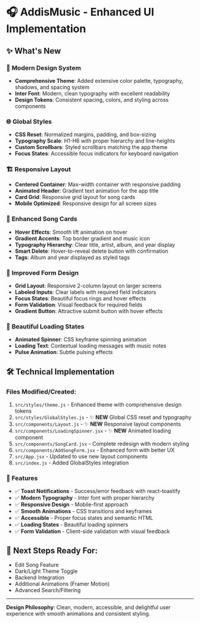 # 🎧 AddisMusic - Enhanced UI Implementation

## ✨ What's New

### 🎨 **Modern Design System**
- **Comprehensive Theme**: Added extensive color palette, typography, shadows, and spacing system
- **Inter Font**: Modern, clean typography with excellent readability
- **Design Tokens**: Consistent spacing, colors, and styling across components

### 🌐 **Global Styles**
- **CSS Reset**: Normalized margins, padding, and box-sizing
- **Typography Scale**: H1-H6 with proper hierarchy and line-heights  
- **Custom Scrollbars**: Styled scrollbars matching the app theme
- **Focus States**: Accessible focus indicators for keyboard navigation

### 🏗️ **Responsive Layout**
- **Centered Container**: Max-width container with responsive padding
- **Animated Header**: Gradient text animation for the app title
- **Card Grid**: Responsive grid layout for song cards
- **Mobile Optimized**: Responsive design for all screen sizes

### 🎵 **Enhanced Song Cards**
- **Hover Effects**: Smooth lift animation on hover
- **Gradient Accents**: Top border gradient and music icon
- **Typography Hierarchy**: Clear title, artist, album, and year display
- **Smart Delete**: Hover-to-reveal delete button with confirmation
- **Tags**: Album and year displayed as styled tags

### 📝 **Improved Form Design**
- **Grid Layout**: Responsive 2-column layout on larger screens
- **Labeled Inputs**: Clear labels with required field indicators
- **Focus States**: Beautiful focus rings and hover effects
- **Form Validation**: Visual feedback for required fields
- **Gradient Button**: Attractive submit button with hover effects

### 🔄 **Beautiful Loading States**
- **Animated Spinner**: CSS keyframe spinning animation
- **Loading Text**: Contextual loading messages with music notes
- **Pulse Animation**: Subtle pulsing effects

## 🛠️ **Technical Implementation**

### Files Modified/Created:
1. `src/styles/theme.js` - Enhanced theme with comprehensive design tokens
2. `src/styles/GlobalStyles.js` - ✨ **NEW** Global CSS reset and typography
3. `src/components/Layout.js` - ✨ **NEW** Responsive layout components
4. `src/components/LoadingSpinner.jsx` - ✨ **NEW** Animated loading component
5. `src/components/SongCard.jsx` - Complete redesign with modern styling
6. `src/components/AddSongForm.jsx` - Enhanced form with better UX
7. `src/App.jsx` - Updated to use new layout components
8. `src/index.js` - Added GlobalStyles integration

### 🎯 **Features**
- ✅ **Toast Notifications** - Success/error feedback with react-toastify
- ✅ **Modern Typography** - Inter font with proper hierarchy
- ✅ **Responsive Design** - Mobile-first approach
- ✅ **Smooth Animations** - CSS transitions and keyframes
- ✅ **Accessible** - Proper focus states and semantic HTML
- ✅ **Loading States** - Beautiful loading spinners
- ✅ **Form Validation** - Client-side validation with visual feedback

## 🚀 **Next Steps Ready For:**
- Edit Song Feature
- Dark/Light Theme Toggle  
- Backend Integration
- Additional Animations (Framer Motion)
- Advanced Search/Filtering

---

**Design Philosophy**: Clean, modern, accessible, and delightful user experience with smooth animations and consistent styling.
